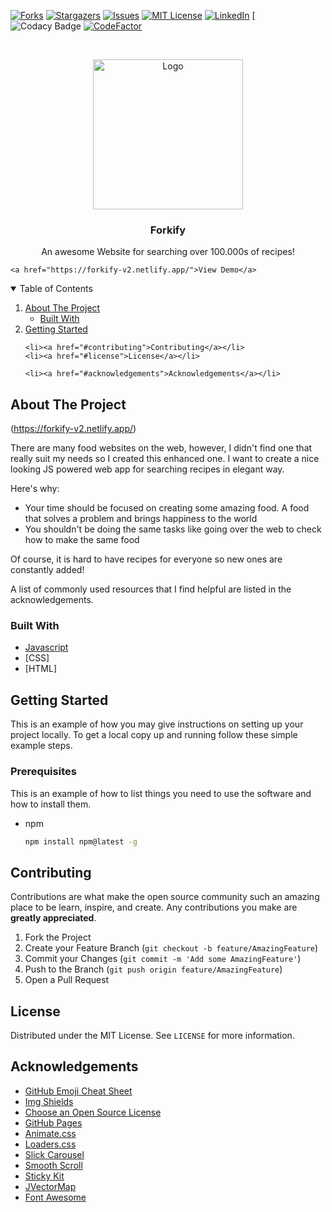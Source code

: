 

<!--
*** Thanks for checking out the Best-README-Template. If you have a suggestion
*** that would make this better, please fork the repo and create a pull request
*** or simply open an issue with the tag "enhancement".
*** Thanks again! Now go create something AMAZING! :D
-->



<!-- PROJECT SHIELDS -->
<!--
*** I'm using markdown "reference style" links for readability.
*** Reference links are enclosed in brackets [ ] instead of parentheses ( ).
*** See the bottom of this document for the declaration of the reference variables
*** for contributors-url, forks-url, etc. This is an optional, concise syntax you may use.
*** https://www.markdownguide.org/basic-syntax/#reference-style-links
-->

[![Forks][forks-shield]][forks-url]
[![Stargazers][stars-shield]][stars-url]
[![Issues][issues-shield]][issues-url]
[![MIT License][license-shield]][license-url]
[![LinkedIn][linkedin-shield]][linkedin-url]
[![Codacy Badge]() 
[![CodeFactor]()]() 



<!-- PROJECT LOGO -->
<br />
<p align="center">
  <a href="https://github.com/orhanar/Forkify">
    <img src="https://png.pngtree.com/png-vector/20191027/ourlarge/pngtree-spoon-and-fork-logo-free-logo-design-template-png-image_1885492.jpg" alt="Logo" width="240" height="240">
  </a>

  <h3 align="center">Forkify</h3>

  <p align="center">
    An awesome Website for searching over 100.000s of recipes!
  
    <a href="https://forkify-v2.netlify.app/">View Demo</a>
   
   
  </p>
</p>



<!-- TABLE OF CONTENTS -->
<details open="open">
  <summary>Table of Contents</summary>
  <ol>
    <li>
      <a href="#about-the-project">About The Project</a>
      <ul>
        <li><a href="#built-with">Built With</a></li>
      </ul>
    </li>
    <li>
      <a href="#getting-started">Getting Started</a>
    
    <li><a href="#contributing">Contributing</a></li>
    <li><a href="#license">License</a></li>
  
    <li><a href="#acknowledgements">Acknowledgements</a></li>
  </ol>
</details>



<!-- ABOUT THE PROJECT -->
## About The Project

(https://forkify-v2.netlify.app/)

There are many food websites on the web, however, I didn't find one that really suit my needs so I created this enhanced one. I want to create a nice looking JS powered web app for searching recipes in elegant way.

Here's why:
* Your time should be focused on creating some amazing food. A food that solves a problem and brings happiness to the world
* You shouldn't be doing the same tasks like going over the web to check how to make the same food


Of course, it is hard to have recipes for everyone so new ones are constantly added!

A list of commonly used resources that I find helpful are listed in the acknowledgements.

### Built With

* [Javascript](https://www.javascript.com/)
* [CSS]
* [HTML]



<!-- GETTING STARTED -->
## Getting Started

This is an example of how you may give instructions on setting up your project locally.
To get a local copy up and running follow these simple example steps.

### Prerequisites

This is an example of how to list things you need to use the software and how to install them.
* npm
  ```sh
  npm install npm@latest -g
  ```








<!-- CONTRIBUTING -->
## Contributing

Contributions are what make the open source community such an amazing place to be learn, inspire, and create. Any contributions you make are **greatly appreciated**.

1. Fork the Project
2. Create your Feature Branch (`git checkout -b feature/AmazingFeature`)
3. Commit your Changes (`git commit -m 'Add some AmazingFeature'`)
4. Push to the Branch (`git push origin feature/AmazingFeature`)
5. Open a Pull Request



<!-- LICENSE -->
## License

Distributed under the MIT License. See `LICENSE` for more information.





<!-- ACKNOWLEDGEMENTS -->
## Acknowledgements
* [GitHub Emoji Cheat Sheet](https://www.webpagefx.com/tools/emoji-cheat-sheet)
* [Img Shields](https://shields.io)
* [Choose an Open Source License](https://choosealicense.com)
* [GitHub Pages](https://pages.github.com)
* [Animate.css](https://daneden.github.io/animate.css)
* [Loaders.css](https://connoratherton.com/loaders)
* [Slick Carousel](https://kenwheeler.github.io/slick)
* [Smooth Scroll](https://github.com/cferdinandi/smooth-scroll)
* [Sticky Kit](http://leafo.net/sticky-kit)
* [JVectorMap](http://jvectormap.com)
* [Font Awesome](https://fontawesome.com)





<!-- MARKDOWN LINKS & IMAGES -->
<!-- https://www.markdownguide.org/basic-syntax/#reference-style-links -->
[contributors-shield]: https://img.shields.io/github/contributors/orhanar/Forkify.svg?style=for-the-badge
[contributors-url]: https://github.com//orhanar/Forkify/graphs/contributors
[forks-shield]: https://img.shields.io/github/forks/orhanar/Forkify.svg?style=for-the-badge
[forks-url]: https://github.com/orhanar/Forkify/network/members
[stars-shield]: https://img.shields.io/github/stars/orhanar/Forkify.svg?style=for-the-badge
[stars-url]: https://github.com/orhanar/Forkify/stargazers
[issues-shield]: https://img.shields.io/github/issues/orhanar/Forkify.svg?style=for-the-badge
[issues-url]: https://github.com/orhanar/Forkify/issues
[license-shield]: https://img.shields.io/github/license/orhanar/Forkify.svg?style=for-the-badge
[license-url]: https://github.com/orhanar/Forkify/blob/master/LICENSE.txt
[linkedin-shield]: https://img.shields.io/badge/-LinkedIn-black.svg?style=for-the-badge&logo=linkedin&colorB=555
[linkedin-url]: https://www.linkedin.com/in/orhanarifoglu/
[product-screenshot]: images/number%20wizard.gif
